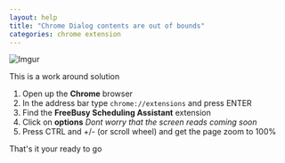 ```yaml
---
layout: help
title: "Chrome Dialog contents are out of bounds"
categories: chrome extension
---
```


![Imgur](https://i.imgur.com/Rg7Tp7Q.png)


This is a work around solution 

 1. Open up the **Chrome** browser
 2. In the address bar type `chrome://extensions` and press ENTER
 3. Find the **FreeBusy Scheduling Assistant** extension
 4. Click on **options** *Dont worry that the screen reads coming soon*
 5. Press CTRL and +/- (or scroll wheel) and get the page zoom to 100%
 
 That's it your ready to go
